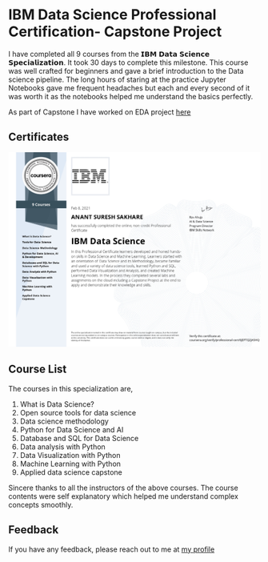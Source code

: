 
# IBM Data Science Professional Certification-  Capstone Project 

I  have completed all 9 courses from the 𝗜𝗕𝗠 𝗗𝗮𝘁𝗮 𝗦𝗰𝗶𝗲𝗻𝗰𝗲 𝗦𝗽𝗲𝗰𝗶𝗮𝗹𝗶𝘇𝗮𝘁𝗶𝗼𝗻.
It took 30 days to complete this milestone. This course was well
crafted for beginners and gave a brief introduction to
the Data science pipeline. The long hours of staring at the practice Jupyter
Notebooks gave me frequent headaches but each and every second of it was worth
it as the notebooks helped me understand the basics perfectly.



As part of Capstone I have worked on EDA project [here](https://github.com/senhorinfinito/IBM-Data-Science/blob/main/code/week%20%205%20-%20Solution.ipynb)


  
## Certificates 

![IBM Data Science](./documents/certificate.jpg)



## Course List

The courses in this specialization are,
1. What is Data Science?
2. Open source tools for data science
3. Data science methodology
4. Python for Data Science and AI
5. Database and SQL for Data Science
6. Data analysis with Python
7. Data Visualization with Python
8. Machine Learning with Python
9. Applied data science capstone


Sincere thanks to all the instructors of the above courses. The course contents were self explanatory which helped me understand complex concepts smoothly.


  
## Feedback

If you have any feedback, please reach out to me at [my profile](https://www.linkedin.com/in/anantsakhare/)

